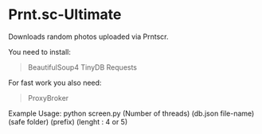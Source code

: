 # Prnt.sc-Ultimate

Downloads random photos uploaded via Prntscr.

You need to install:
> BeautifulSoup4
> TinyDB
> Requests

For fast work you also need:
> ProxyBroker

Example Usage: python screen.py (Number of threads) (db.json file-name) (safe folder) (prefix) (lenght : 4 or 5)
